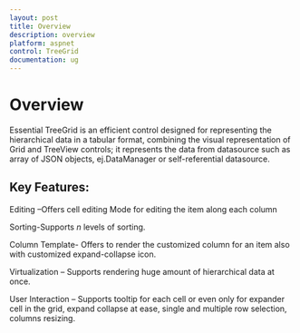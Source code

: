 ```yaml
---
layout: post
title: Overview
description: overview
platform: aspnet
control: TreeGrid
documentation: ug
---
```


# Overview

Essential TreeGrid is an efficient control designed for representing the hierarchical data in a tabular format, combining the visual representation of Grid and TreeView controls; it represents the data from datasource such as array of JSON objects, ej.DataManager or self-referential datasource.

## Key Features:

Editing –Offers cell editing Mode for editing the item along each column

Sorting-Supports _n_ levels of sorting.

Column Template- Offers to render the customized column for an item also with customized expand-collapse icon.

Virtualization – Supports rendering huge amount of hierarchical data at once. 

User Interaction – Supports tooltip for each cell or even only for expander cell in the grid, expand collapse at ease, single and multiple row selection, columns resizing.

